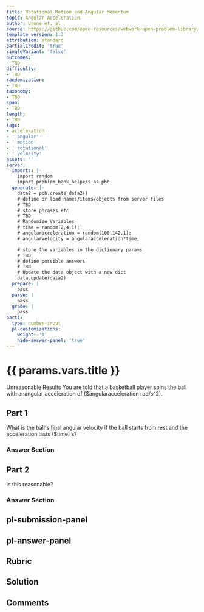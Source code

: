 ```yaml
---
title: Rotational Motion and Angular Momentum
topic: Angular Acceleration
author: Urone et. al
source: https://github.com/open-resources/webwork-open-problem-library/tree/master/Contrib/BrockPhysics/College_Physics_Urone/10.Rotational_Motion_and_Angular_Momentum/10-01.Angular_Acceleration/NU_U17_10_01_004.pg
template_version: 1.3
attribution: standard
partialCredit: 'true'
singleVariant: 'false'
outcomes:
- TBD
difficulty:
- TBD
randomization:
- TBD
taxonomy:
- TBD
span:
- TBD
length:
- TBD
tags:
- acceleration
- ' angular'
- ' motion'
- ' rotational'
- ' velocity'
assets: ''
server:
  imports: |-
    import random
    import problem_bank_helpers as pbh
  generate: |-
    data2 = pbh.create_data2()
    # define or load names/items/objects from server files
    # TBD
    # store phrases etc
    # TBD
    # Randomize Variables
    # time = random(2,4,1);
    # angularacceleration = random(100,142,1);
    # angularvelocity = angularacceleration*time;

    # store the variables in the dictionary params
    # TBD
    # define possible answers
    # TBD
    # Update the data object with a new dict
    data.update(data2)
  prepare: |
    pass
  parse: |
    pass
  grade: |
    pass
part1:
  type: number-input
  pl-customizations:
    weight: '1'
    hide-answer-panel: 'true'
---
```


# {{ params.vars.title }} 


Unreasonable Results You are told that a basketball player spins the ball with anangular acceleration of ($angularacceleration rad/s^2).

## Part 1 
What is the ball's final angular velocity if the ball starts from rest and the acceleration lasts ($time) s? 


 ### Answer Section

## Part 2 
Is this reasonable? 


 ### Answer Section


## pl-submission-panel 


## pl-answer-panel 


## Rubric 


## Solution 


## Comments 


